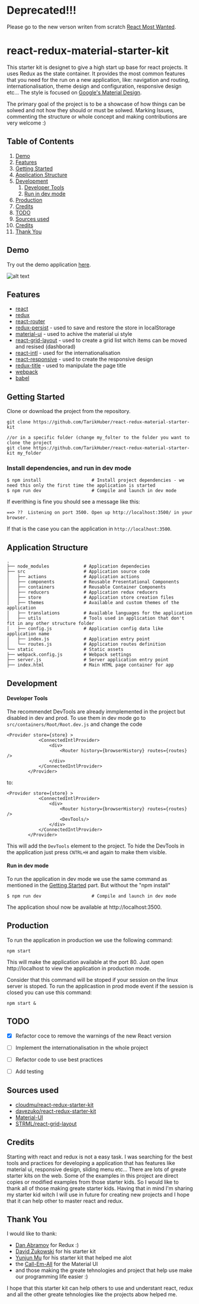 # Deprecated!!!

Please go to the new verson writen from scratch [React Most Wanted](https://github.com/TarikHuber/react-most-wanted).

# react-redux-material-starter-kit

This starter kit is designet to give a high start up base for react projects. It uses Redux as the state container. It provides the most common features that you need for the run on a new application, like: navigation and routing, internationalisation, theme design and configuration, responsive design etc... The style is focused on [Google's Material Design](https://www.google.com/design/spec/material-design/introduction.html). 

The primary goal of the project is to be a showcase of how things can be solwed and not how they should or must be solwed. Marking Issues, commenting the structure or whole concept and making contributions are very welcome :)

## Table of Contents
1. [Demo](#demo)
1. [Features](#features)
1. [Getting Started](#getting-started)
1. [Application Structure](#application-structure)
1. [Development](#development)
    1. [Developer Tools](#developer-tools)
    1. [Run in dev mode](#run-in-dev-mode)
1. [Production](#production)
1. [Credits](#credits)
1. [TODO](#todo)
1. [Sources used](#sources-used)
1. [Credits](#credits)
1. [Thank You](#thank-you)

## Demo

Try out the demo application [here](https://www.smartscan.systems/app/).

![alt text](https://raw.githubusercontent.com/TarikHuber/react-redux-material-starter-kit/master/demo.png "Demo")

## Features
* [react](https://github.com/facebook/react)
* [redux](https://github.com/rackt/redux)
* [react-router](https://github.com/rackt/react-router)
* [redux-persist](https://github.com/rt2zz/redux-persist) - used to save and restore the store in localStorage
* [material-ui](https://github.com/callemall/material-ui) - used to achive the material ui style
* [react-grid-layout](https://github.com/STRML/react-grid-layout) - used to create a grid list witch items can be moved and resised (dashborad)
* [react-intl](https://github.com/yahoo/react-intl) - used for the internationalisation
* [react-responsive](https://github.com/contra/react-responsive) - used to create the responsive design
* [redux-title](https://github.com/DJCordhose/redux-title) - used to manipulate the page title
* [webpack](https://github.com/webpack/webpack)
* [babel](https://github.com/babel/babel)


## Getting Started

Clone or download the project from the repository. 

```
git clone https://github.com/TarikHuber/react-redux-material-starter-kit

//or in a specific folder (change my_folter to the folder you want to clone the project
git clone https://github.com/TarikHuber/react-redux-material-starter-kit my_folder
```

### Install dependencies, and run in dev mode

```
$ npm install                   # Install project dependencies - we need this only the first time the application is started
$ npm run dev                   # Compile and launch in dev mode
```
If everithing is fine you should see a message like this:
```
==> ??  Listening on port 3500. Open up http://localhost:3500/ in your browser.
```
If that is the case you can the application in `http://localhost:3500`.

## Application Structure
 
```
.
├── node_modules             # Application dependecies
├── src                      # Application source code
│   ├── actions              # Application actions
│   ├── components           # Reusable Presentational Components
│   ├── containers           # Reusable Container Components
│   ├── reducers             # Application redux reducers
│   ├── store                # Application store creation files
│   ├── themes               # Available and custom themes of the application
│   ├── translations         # Available languages for the application
│   ├── utils                # Tools used in application that don't fit in any other structure folder
│   ├── config.js            # Application config data like application name
│   ├── index.js             # Application entry point
│   └── routes.js            # Application routes definition
└── static                   # Static assets
├── webpack.config.js        # Webpack settings
├── server.js                # Server application entry point
├── index.html               # Main HTML page container for app
```

## Development

#### Developer Tools

The recommendet DevTools are already immplemented in the project but disabled in dev and prod. To use them in dev mode go to `src/containers/Root/Root.dev.js` and change the code

```
<Provider store={store} >
			<ConnectedIntlProvider>
				<div>		 
					<Router history={browserHistory} routes={routes} />
				</div>
			</ConnectedIntlProvider>
		</Provider>	
```
to:
```
<Provider store={store} >
			<ConnectedIntlProvider>
				<div>		 
					<Router history={browserHistory} routes={routes} />
					<DevTools/>	
				</div>
			</ConnectedIntlProvider>
		</Provider>	
```

This will add the `DevTools` element to the project. To hide the DevTools in the application just press `CNTRL+H` and again to make them visible.

#### Run in dev mode

To run the application in dev mode we use the same command as mentioned in the [Getting Started](#getting-started) part. But without the "npm install"

```
$ npm run dev                   # Compile and launch in dev mode
```
The application shoul now be available at http://localhost:3500.


## Production

To run the application in production we use the following command:

```
npm start
```

This will make the application available at the port 80.
Just open http://localhost to view the application in production mode. 

Consider that this command will be stoped if your session on the linux server is stoped. To run the applicastion in prod mode event if the session is closed you can use this command:

```
npm start &
```

## TODO

- [x] Refactor coce to remove the warnings of the new React version
- [ ] Implement the internationalisation in the whole project
- [ ] Refactor code to use best practices 
- [ ] Add testing


## Sources used

* [cloudmu/react-redux-starter-kit](https://github.com/cloudmu/react-redux-starter-kit)
* [davezuko/react-redux-starter-kit](https://github.com/davezuko/react-redux-starter-kit)
* [Material-UI](http://www.material-ui.com/#/)
* [STRML/react-grid-layout](https://github.com/STRML/react-grid-layout)

## Credits

Starting with react and redux is not a easy task. I was searching for the best tools and practices for developing a application that has features like material ui, responsive design, sliding menu etc... There are lots of greate starter kits on the web. Some of the examples in this project are direct copies or modified examples from those starter kids. So I would like to thank all of those making greate starter kids. Having that in mind I'm sharing my starter kid witch I will use in future for creating new projects and I hope that it can help other to master react and redux.

## Thank You

I would like to thank:
* [Dan Abramov](https://github.com/gaearon) for Redux :)
* [David Zukowski](https://github.com/davezuko) for his starter kit 
* [Yunjun Mu](https://github.com/cloudmu) for his starter kit that helped me alot
* the [Call-Em-All](https://github.com/callemall) for the Material UI
* and those making the greate tehnologies and project that help use make our programming life easier :)

I hope that this starter kit can help others to use and understant react, redux and all the other greate tehnologies like the projects abow helped me.
